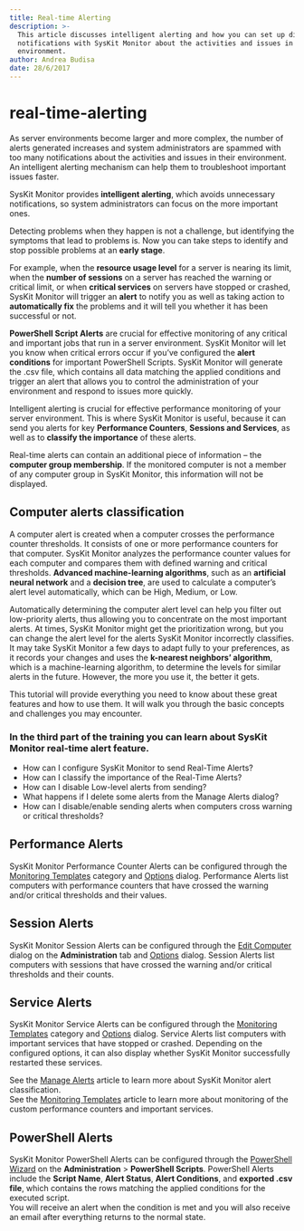 ```yaml
---
title: Real-time Alerting
description: >-
  This article discusses intelligent alerting and how you can set up different
  notifications with SysKit Monitor about the activities and issues in your
  environment.
author: Andrea Budisa
date: 28/6/2017
---
```


# real-time-alerting

As server environments become larger and more complex, the number of alerts generated increases and system administrators are spammed with too many notifications about the activities and issues in their environment. An intelligent alerting mechanism can help them to troubleshoot important issues faster.

SysKit Monitor provides **intelligent alerting**, which avoids unnecessary notifications, so system administrators can focus on the more important ones.

Detecting problems when they happen is not a challenge, but identifying the symptoms that lead to problems is. Now you can take steps to identify and stop possible problems at an **early stage**.

For example, when the **resource usage level** for a server is nearing its limit, when the **number of sessions** on a server has reached the warning or critical limit, or when **critical services** on servers have stopped or crashed, SysKit Monitor will trigger an **alert** to notify you as well as taking action to **automatically fix** the problems and it will tell you whether it has been successful or not.

**PowerShell Script Alerts** are crucial for effective monitoring of any critical and important jobs that run in a server environment. SysKit Monitor will let you know when critical errors occur if you’ve configured the **alert conditions** for important PowerShell Scripts. SysKit Monitor will generate the .csv file, which contains all data matching the applied conditions and trigger an alert that allows you to control the administration of your environment and respond to issues more quickly.

Intelligent alerting is crucial for effective performance monitoring of your server environment. This is where SysKit Monitor is useful, because it can send you alerts for key **Performance Counters**, **Sessions and Services**, as well as to **classify the importance** of these alerts.

Real-time alerts can contain an additional piece of information – the **computer group membership**. If the monitored computer is not a member of any computer group in SysKit Monitor, this information will not be displayed.

## Computer alerts classification

A computer alert is created when a computer crosses the performance counter thresholds. It consists of one or more performance counters for that computer. SysKit Monitor analyzes the performance counter values for each computer and compares them with defined warning and critical thresholds. **Advanced machine-learning algorithms**, such as an **artificial neural network** and a **decision tree**, are used to calculate a computer’s alert level automatically, which can be High, Medium, or Low.

Automatically determining the computer alert level can help you filter out low-priority alerts, thus allowing you to concentrate on the most important alerts. At times, SysKit Monitor might get the prioritization wrong, but you can change the alert level for the alerts SysKit Monitor incorrectly classifies. It may take SysKit Monitor a few days to adapt fully to your preferences, as it records your changes and uses the **k-nearest neighbors’ algorithm**, which is a machine-learning algorithm, to determine the levels for similar alerts in the future. However, the more you use it, the better it gets.

This tutorial will provide everything you need to know about these great features and how to use them. It will walk you through the basic concepts and challenges you may encounter.

### In the third part of the training you can learn about SysKit Monitor real-time alert feature.

* How can I configure SysKit Monitor to send Real-Time Alerts?
* How can I classify the importance of the Real-Time Alerts?
* How can I disable Low-level alerts from sending?
* What happens if I delete some alerts from the Manage Alerts dialog?
* How can I disable/enable sending alerts when computers cross warning or critical thresholds?

## Performance Alerts

SysKit Monitor Performance Counter Alerts can be configured through the [Monitoring Templates](real-time-alerting.md#internal/get-to-know-syskit-monitor/administration/monitoring-templates) category and [Options](real-time-alerting.md#internal/get-to-know-syskit-monitor/backstage-screen/configuration/options/#alerts) dialog. Performance Alerts list computers with performance counters that have crossed the warning and/or critical thresholds and their values.

## Session Alerts

SysKit Monitor Session Alerts can be configured through the [Edit Computer](real-time-alerting.md#internal/get-to-know-syskit-monitor/administration/servers-and-groups) dialog on the **Administration** tab and [Options](real-time-alerting.md#internal/get-to-know-syskit-monitor/backstage-screen/configuration/options/#alerts) dialog. Session Alerts list computers with sessions that have crossed the warning and/or critical thresholds and their counts.

## Service Alerts

SysKit Monitor Service Alerts can be configured through the [Monitoring Templates](real-time-alerting.md#internal/get-to-know-syskit-monitor/administration/monitoring-templates) category and [Options](real-time-alerting.md#internal/get-to-know-syskit-monitor/backstage-screen/configuration/options/#alerts) dialog. Service Alerts list computers with important services that have stopped or crashed. Depending on the configured options, it can also display whether SysKit Monitor successfully restarted these services.

See the [Manage Alerts](real-time-alerting.md#internal/get-to-know-syskit-monitor/backstage-screen/manage-data-gathering/#manage-alerts) article to learn more about SysKit Monitor alert classification.  
See the [Monitoring Templates](real-time-alerting.md#internal/get-to-know-syskit-monitor/administration/monitoring-templates) article to learn more about monitoring of the custom performance counters and important services.

## PowerShell Alerts

SysKit Monitor PowerShell Alerts can be configured through the [PowerShell Wizard](real-time-alerting.md#internal/how-to/powershell-scripts/powershell-wizard) on the **Administration** &gt; **PowerShell Scripts**. PowerShell Alerts include the **Script Name**, **Alert Status**, **Alert Conditions**, and **exported .csv file**, which contains the rows matching the applied conditions for the executed script.  
You will receive an alert when the condition is met and you will also receive an email after everything returns to the normal state.

